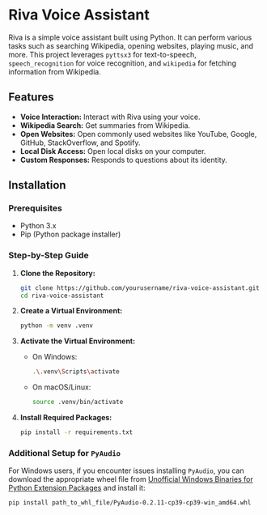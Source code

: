 # Riva Voice Assistant

Riva is a simple voice assistant built using Python. It can perform various tasks such as searching Wikipedia, opening websites, playing music, and more. This project leverages `pyttsx3` for text-to-speech, `speech_recognition` for voice recognition, and `wikipedia` for fetching information from Wikipedia.

## Features

- **Voice Interaction:** Interact with Riva using your voice.
- **Wikipedia Search:** Get summaries from Wikipedia.
- **Open Websites:** Open commonly used websites like YouTube, Google, GitHub, StackOverflow, and Spotify.
- **Local Disk Access:** Open local disks on your computer.
- **Custom Responses:** Responds to questions about its identity.

## Installation

### Prerequisites

- Python 3.x
- Pip (Python package installer)

### Step-by-Step Guide

1. **Clone the Repository:**

    ```bash
    git clone https://github.com/yourusername/riva-voice-assistant.git
    cd riva-voice-assistant
    ```

2. **Create a Virtual Environment:**

    ```bash
    python -m venv .venv
    ```

3. **Activate the Virtual Environment:**

    - On Windows:
    
        ```bash
        .\.venv\Scripts\activate
        ```
    
    - On macOS/Linux:
    
        ```bash
        source .venv/bin/activate
        ```

4. **Install Required Packages:**

    ```bash
    pip install -r requirements.txt
    ```

### Additional Setup for `PyAudio`

For Windows users, if you encounter issues installing `PyAudio`, you can download the appropriate wheel file from [Unofficial Windows Binaries for Python Extension Packages](https://www.lfd.uci.edu/~gohlke/pythonlibs/#pyaudio) and install it:

```bash
pip install path_to_whl_file/PyAudio‑0.2.11‑cp39‑cp39‑win_amd64.whl

